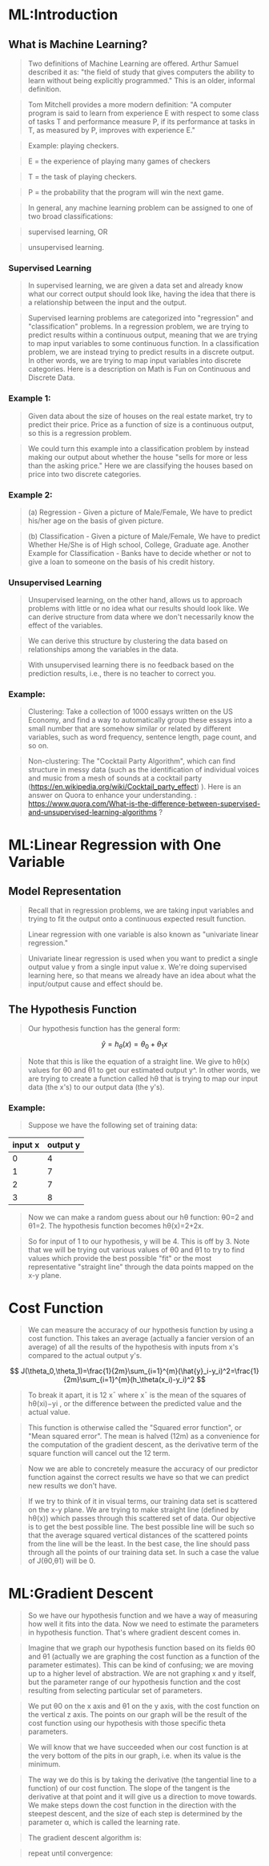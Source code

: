 # ML:Introduction
## What is Machine Learning?
>Two definitions of Machine Learning are offered. Arthur Samuel described it as: "the field of study that gives computers the ability to learn without being explicitly programmed." This is an older, informal definition.

>Tom Mitchell provides a more modern definition: "A computer program is said to learn from experience E with respect to some class of tasks T and performance measure P, if its performance at tasks in T, as measured by P, improves with experience E."

>Example: playing checkers.

>E = the experience of playing many games of checkers

>T = the task of playing checkers.

>P = the probability that the program will win the next game.

>In general, any machine learning problem can be assigned to one of two broad classifications:

>supervised learning, OR

>unsupervised learning.

### Supervised Learning
>In supervised learning, we are given a data set and already know what our correct output should look like, having the idea that there is a relationship between the input and the output.

>Supervised learning problems are categorized into "regression" and "classification" problems. In a regression problem, we are trying to predict results within a continuous output, meaning that we are trying to map input variables to some continuous function. In a classification problem, we are instead trying to predict results in a discrete output. In other words, we are trying to map input variables into discrete categories. Here is a description on Math is Fun on Continuous and Discrete Data.

### Example 1:
>Given data about the size of houses on the real estate market, try to predict their price. Price as a function of size is a continuous output, so this is a regression problem.

>We could turn this example into a classification problem by instead making our output about whether the house "sells for more or less than the asking price." Here we are classifying the houses based on price into two discrete categories.

### Example 2:

>(a) Regression - Given a picture of Male/Female, We have to predict his/her age on the basis of given picture.

>(b) Classification - Given a picture of Male/Female, We have to predict Whether He/She is of High school, College, Graduate age. Another Example for Classification - Banks have to decide whether or not to give a loan to someone on the basis of his credit history.

### Unsupervised Learning
>Unsupervised learning, on the other hand, allows us to approach problems with little or no idea what our results should look like. We can derive structure from data where we don't necessarily know the effect of the variables.

>We can derive this structure by clustering the data based on relationships among the variables in the data.

>With unsupervised learning there is no feedback based on the prediction results, i.e., there is no teacher to correct you.

### Example:
>Clustering: Take a collection of 1000 essays written on the US Economy, and find a way to automatically group these essays into a small number that are somehow similar or related by different variables, such as word frequency, sentence length, page count, and so on.

>Non-clustering: The "Cocktail Party Algorithm", which can find structure in messy data (such as the identification of individual voices and music from a mesh of sounds at a cocktail party (https://en.wikipedia.org/wiki/Cocktail_party_effect) ). Here is an answer on Quora to enhance your understanding. : https://www.quora.com/What-is-the-difference-between-supervised-and-unsupervised-learning-algorithms ?

# ML:Linear Regression with One Variable
## Model Representation
>Recall that in regression problems, we are taking input variables and trying to fit the output onto a continuous expected result function.

>Linear regression with one variable is also known as "univariate linear regression."

>Univariate linear regression is used when you want to predict a single output value y from a single input value x. We're doing supervised learning here, so that means we already have an idea about what the input/output cause and effect should be.

## The Hypothesis Function
>Our hypothesis function has the general form:

$$ 
\hat{y}=h_\theta(x)=\theta_0+\theta_1x 
$$

>Note that this is like the equation of a straight line. We give to hθ(x) values for θ0 and θ1 to get our estimated output y^. In other words, we are trying to create a function called hθ that is trying to map our input data (the x's) to our output data (the y's).
### Example:
>Suppose we have the following set of training data:

input x | output y
----|----
0   |4
1   |7
2   |7
3   |8
>Now we can make a random guess about our hθ function: θ0=2 and θ1=2. The hypothesis function becomes hθ(x)=2+2x.

>So for input of 1 to our hypothesis, y will be 4. This is off by 3. Note that we will be trying out various values of θ0 and θ1 to try to find values which provide the best possible "fit" or the most representative "straight line" through the data points mapped on the x-y plane.
# Cost Function
>We can measure the accuracy of our hypothesis function by using a cost function. This takes an average (actually a fancier version of an average) of all the results of the hypothesis with inputs from x's compared to the actual output y's.

$$ 
J(\theta_0,\theta_1)=\frac{1}{2m}\sum_{i=1}^{m}(\hat{y}_i-y_i)^2=\frac{1}{2m}\sum_{i=1}^{m}(h_\theta(x_i)-y_i)^2 
$$

>To break it apart, it is 12 x¯ where x¯ is the mean of the squares of hθ(xi)−yi , or the difference between the predicted value and the actual value.

>This function is otherwise called the "Squared error function", or "Mean squared error". The mean is halved (12m) as a convenience for the computation of the gradient descent, as the derivative term of the square function will cancel out the 12 term.

>Now we are able to concretely measure the accuracy of our predictor function against the correct results we have so that we can predict new results we don't have.

>If we try to think of it in visual terms, our training data set is scattered on the x-y plane. We are trying to make straight line (defined by hθ(x)) which passes through this scattered set of data. Our objective is to get the best possible line. The best possible line will be such so that the average squared vertical distances of the scattered points from the line will be the least. In the best case, the line should pass through all the points of our training data set. In such a case the value of J(θ0,θ1) will be 0.

# ML:Gradient Descent

>So we have our hypothesis function and we have a way of measuring how well it fits into the data. Now we need to estimate the parameters in hypothesis function. That's where gradient descent comes in.

>Imagine that we graph our hypothesis function based on its fields θ0 and θ1 (actually we are graphing the cost function as a function of the parameter estimates). This can be kind of confusing; we are moving up to a higher level of abstraction. We are not graphing x and y itself, but the parameter range of our hypothesis function and the cost resulting from selecting particular set of parameters.

>We put θ0 on the x axis and θ1 on the y axis, with the cost function on the vertical z axis. The points on our graph will be the result of the cost function using our hypothesis with those specific theta parameters.

>We will know that we have succeeded when our cost function is at the very bottom of the pits in our graph, i.e. when its value is the minimum.

>The way we do this is by taking the derivative (the tangential line to a function) of our cost function. The slope of the tangent is the derivative at that point and it will give us a direction to move towards. We make steps down the cost function in the direction with the steepest descent, and the size of each step is determined by the parameter α, which is called the learning rate.

>The gradient descent algorithm is:

>repeat until convergence: